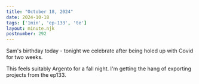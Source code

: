 ```yaml
---
title: "October 18, 2024"
date: 2024-10-18
tags: ['1min', 'ep-133', 'te']
layout: minute.njk
postnumber: 292
---
```




Sam's birthday today - tonight we celebrate after being holed up with Covid for two weeks. 

This feels suitably Argento for a fall night.  I'm getting the hang of exporting projects from the ep133.